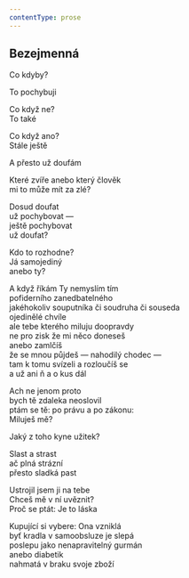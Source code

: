 ```yaml
---
contentType: prose
---
```


## Bezejmenná

Co kdyby?

To pochybuji

Co když ne?  
To také

Co když ano?  
Stále ještě

A přesto už doufám

Které zvíře anebo který člověk  
mi to může mít za zlé?

Dosud doufat  
už pochybovat —  
ještě pochybovat  
už doufat?

Kdo to rozhodne?  
Já samojediný  
anebo ty?

A když říkám Ty nemyslím tím  
pofiderního zanedbatelného  
jakéhokoliv souputníka či soudruha či souseda  
ojedinělé chvíle  
ale tebe kterého miluju doopravdy  
ne pro zisk že mi něco doneseš  
anebo zamlčíš  
že se mnou půjdeš — nahodilý chodec —  
tam k tomu svízeli a rozloučíš se  
a už ani ň a o kus dál

Ach ne jenom proto  
bych tě zdaleka neoslovil  
ptám se tě: po právu a po zákonu:  
Miluješ mě?

Jaký z toho kyne užitek?

Slast a strast  
ač plná strázní  
přesto sladká past

Ustrojil jsem ji na tebe  
Chceš mě v ní uvěznit?  
Proč se ptát: Je to láska

Kupující si vybere: Ona vzniklá  
byť kradla v samoobsluze je slepá  
poslepu jako nenapravitelný gurmán  
anebo diabetik  
nahmatá v braku svoje zboží
